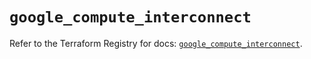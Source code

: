 # `google_compute_interconnect`

Refer to the Terraform Registry for docs: [`google_compute_interconnect`](https://registry.terraform.io/providers/hashicorp/google/6.30.0/docs/resources/compute_interconnect).
